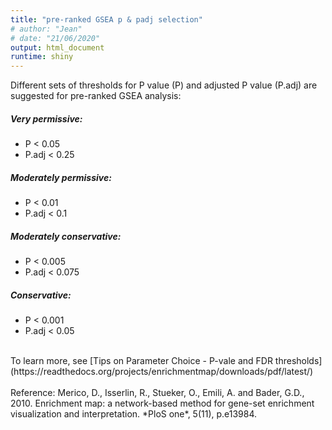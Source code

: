 ```yaml
---
title: "pre-ranked GSEA p & padj selection"
# author: "Jean"
# date: "21/06/2020"
output: html_document
runtime: shiny
---
```



Different sets of thresholds for P value (P) and adjusted P value (P.adj) are suggested for pre-ranked GSEA analysis:  

##### **Very permissive:**

* P < 0.05
* P.adj < 0.25

##### **Moderately permissive:**
* P < 0.01
* P.adj < 0.1

##### **Moderately conservative:**
* P < 0.005
* P.adj < 0.075

##### **Conservative:**
* P < 0.001
* P.adj < 0.05

<br/>
To learn more, see [Tips on Parameter Choice - P-vale and FDR thresholds](https://readthedocs.org/projects/enrichmentmap/downloads/pdf/latest/)
<br/><br/>
Reference:  
Merico, D., Isserlin, R., Stueker, O., Emili, A. and Bader, G.D., 2010. Enrichment map: a network-based method for gene-set enrichment visualization and interpretation. *PloS one*, 5(11), p.e13984.
